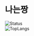 # 나는짱


![Status](https://github-readme-stats.vercel.app/api?username=recu3125&show_icons=true&theme=react)   
![TopLangs](https://github-readme-stats.vercel.app/api/top-langs/?username=recu3125&layout=compact&theme=react)
